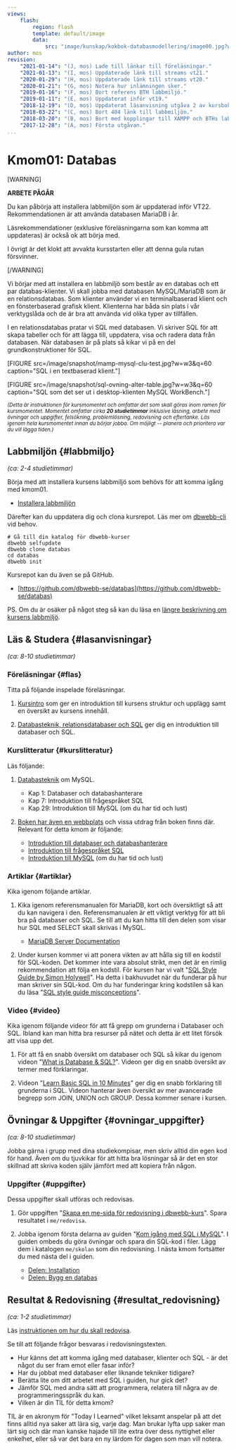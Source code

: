 ```yaml
---
views:
    flash:
        region: flash
        template: default/image
        data:
            src: "image/kunskap/kokbok-databasmodellering/image00.jpg?w=1100&h=300&cf&a=20,0,0,0&f=grayscale"
author: mos
revision:
    "2021-01-14": "(J, mos) Lade till länkar till föreläsningar."
    "2021-01-13": "(I, mos) Uppdaterade länk till streams vt21."
    "2020-01-29": "(H, mos) Uppdaterade länk till streams vt20."
    "2020-01-21": "(G, mos) Notera hur inlämningen sker."
    "2019-01-16": "(F, mos) Bort referens BTH labbmiljö."
    "2019-01-11": "(E, mos) Uppdaterat inför vt19."
    "2018-12-19": "(D, mos) Uppdaterat läsanvisning utgåva 2 av kursbok."
    "2018-03-22": "(C, mos) Bort 404 länk till labbmiljön."
    "2018-03-20": "(B, mos) Bort med kopplingar till XAMPP och BTHs labbmiljö är enbart extra."
    "2017-12-28": "(A, mos) Första utgåvan."
...
```

Kmom01: Databas
====================================

[WARNING]

**ARBETE PÅGÅR**

Du kan påbörja att installera labbmiljön som är uppdaterad inför VT22. Rekommendationen är att använda databasen MariaDB i år.

Läsrekommendationer (exklusive föreläsningarna som kan komma att uppdateras) är också ok att börja med.

I övrigt är det klokt att avvakta kursstarten eller att denna gula rutan försvinner.

[/WARNING]

Vi börjar med att installera en labbmiljö som består av en databas och ett par databas-klienter. Vi skall jobba med databasen MySQL/MariaDB som är en relationsdatabas. Som klienter använder vi en terminalbaserad klient och en fönsterbaserad grafisk klient. Klienterna har båda sin plats i vår verktygslåda och de är bra att använda vid olika typer av tillfällen.

I en relationsdatabas pratar vi SQL med databasen. Vi skriver SQL för att skapa tabeller och för att lägga till, uppdatera, visa och radera data från databasen. När databasen är på plats så kikar vi på en del grundkonstruktioner för SQL.

<!--more-->

[FIGURE src=/image/snapshot/mamp-mysql-clu-test.jpg?w=w3&q=60 caption="SQL i en textbaserad klient."]

[FIGURE src=/image/snapshot/sql-ovning-alter-table.jpg?w=w3&q=60 caption="SQL som det ser ut i desktop-klienten MySQL WorkBench."]

<small><i>(Detta är instruktionen för kursmomentet och omfattar det som skall göras inom ramen för kursmomentet. Momentet omfattar cirka **20 studietimmar** inklusive läsning, arbete med övningar och uppgifter, felsökning, problemlösning, redovisning och eftertanke. Läs igenom hela kursmomentet innan du börjar jobba. Om möjligt -- planera och prioritera var du vill lägga tiden.)</i></small>



Labbmiljön  {#labbmiljo}
---------------------------------

*(ca: 2-4 studietimmar)*

Börja med att installera kursens labbmiljö som behövs för att komma igång med kmom01.

* [Installera labbmiljön](./../labbmiljo)

Därefter kan du uppdatera dig och clona kursrepot. Läs mer om [dbwebb-cli](dbwebb-cli) vid behov.

```text
# Gå till din katalog för dbwebb-kurser
dbwebb selfupdate
dbwebb clone databas
cd databas
dbwebb init
```

Kursrepot kan du även se på GitHub.

* [https://github.com/dbwebb-se/databas](https://github.com/dbwebb-se/databas)

PS. Om du är osäker på något steg så kan du läsa en [längre beskrivning om kursens labbmiljö](./../installera-labbmiljo).



Läs &amp; Studera  {#lasanvisningar}
---------------------------------

*(ca: 8-10 studietimmar)*



### Föreläsningar {#flas}

Titta på följande inspelade föreläsningar.

1. [Kursintro](./../forelasning/kursintro) som ger en introduktion till kursens struktur och upplägg samt en översikt av kursens innehåll.

1. [Databasteknik, relationsdatabaser och SQL](./../forelasning/databasteknik-relationsdatabaser-och-sql) ger dig en introduktion till databaser och SQL.

<!--
* Emils introföreläsning i HTML, CSS, JavaScript.

* Kenneths genomgång där han jobbar igenom "[Introduktion till databasen MySQL/MariaDB, dess klienter och SQL](kunskap/introduktion-till-mysql-mariadb-dess-klienter-och-sql)". Denna kan spelas in som små videor in i en spellista. Alternativt ser man om detta går att väva in i guiden och spela in korta videor för varje artikel.

-->



### Kurslitteratur  {#kurslitteratur}

Läs följande:

1. [Databasteknik](kunskap/boken-databasteknik) om MySQL.
    * Kap 1: Databaser och databashanterare
    * Kap 7: Introduktion till frågespråket SQL
    * Kap 29: Introduktion till MySQL (om du har tid och lust)

2. [Boken har även en webbplats](http://www.databasteknik.se/webbkursen/) och vissa utdrag från boken finns där. Relevant för detta kmom är följande:

    * [Introduktion till databaser och databashanterare](http://www.databasteknik.se/webbkursen/databaser/index.html)
    * [Introduktion till frågespråket SQL](http://www.databasteknik.se/webbkursen/sql/index.html)
    * [Introduktion till MySQL](http://www.databasteknik.se/webbkursen/mysql/index.html) (om du har tid och lust)



### Artiklar {#artiklar}

Kika igenom följande artiklar.

1. Kika igenom referensmanualen för MariaDB, kort och översiktligt så att du kan navigera i den. Referensmanualen är ett viktigt verktyg för att bli bra på databaser och SQL. Se till att du kan hitta till den delen som visar hur SQL med SELECT skall skrivas i MySQL.
    * [MariaDB Server Documentation](https://mariadb.com/kb/en/documentation/)

1. Under kursen kommer vi att ponera vikten av att hålla sig till en kodstil för SQL-koden. Det kommer inte vara absolut strikt, men det är en rimlig rekommendation att följa en kodstil. För kursen har vi valt "[SQL Style Guide by Simon Holywell](https://www.sqlstyle.guide/)". Ha detta i bakhuvudet när du funderar på hur man skriver sin SQL-kod. Om du har funderingar kring kodstilen så kan du läsa "[SQL style guide misconceptions](https://www.simonholywell.com/post/2016/12/sql-style-guide-misconceptions/)".



### Video {#video}

Kika igenom följande videor för att få grepp om grunderna i Databaser och SQL. Ibland kan man hitta bra resurser på nätet och detta är ett litet försök att visa upp det.

1. För att få en snabb översikt om databaser och SQL så kikar du igenom videon "[What is Database & SQL?](https://www.youtube.com/watch?v=FR4QIeZaPeM)". Videon ger dig en snabb översikt av termer med förklaringar.

1. Videon "[Learn Basic SQL in 10 Minutes](https://www.youtube.com/watch?v=bEtnYWuo2Bw)" ger dig en snabb förklaring till grunderna i SQL. Videon hanterar även översikt av mer avancerade begrepp som JOIN, UNION och GROUP. Dessa kommer senare i kursen.



Övningar & Uppgifter  {#ovningar_uppgifter}
-------------------------------------------

*(ca: 8-10 studietimmar)*

Jobba gärna i grupp med dina studiekompisar, men skriv alltid din egen kod för hand. Även om du tjuvkikar för att hitta bra lösningar så är det en stor skillnad att skriva koden själv jämfört med att kopiera från någon.


<!--
Borttagen från v1.

Gör om till övning? Nja, guiden kan utökas istället. Kanske använda som bas för en lektion i vecka 1?

1. Jobba igenom artikeln "[Introduktion till databasen MySQL/MariaDB, dess klienter och SQL](kunskap/introduktion-till-mysql-mariadb-dess-klienter-och-sql)". I artikeln får du träna på att använda klienterna och du får träna på ett arbetssätt som du kan ha under kursen. Det finns SQL-kod som du skall köra för att konfigurera upp din databas med en användare. Spara de filerna du använder i katalogen `me/kmom01/klient`, filerna är bra att ha om du senare behöver återskapa databasen.
-->



### Uppgifter {#uppgifter}

Dessa uppgifter skall utföras och redovisas.

1. Gör uppgiften "[Skapa en me-sida för redovisning i dbwebb-kurs](uppgift/skapa-en-me-sida-for-redovisning-i-dbwebb-kurs)". Spara resultatet i `me/redovisa`.

1. Jobba igenom första delarna av guiden "[Kom igång med SQL i MySQL](guide/kom-igang-med-sql-i-mysql-v2)". I guiden ombeds du göra övningar och spara din SQL-kod i filer. Lägg dem i katalogen `me/skolan` som din redovisning. I nästa kmom fortsätter du med nästa del i guiden.
    * [Delen: Installation](guide/kom-igang-med-sql-i-mysql-v2/installation)
    * [Delen: Bygg en databas](guide/kom-igang-med-sql-i-mysql-v2/bygg-en-databas)

<!--
När du är klar med uppgifterna kan du lämna in.

1. När du är klar med allt så lämnar du in via `dbwebb publish me` och du kontrollerar att du laddat upp rätt saker via `dbwebb inspect kmom01`.
-->



Resultat & Redovisning  {#resultat_redovisning}
-----------------------------------------------

*(ca: 1-2 studietimmar)*

Läs [instruktionen om hur du skall redovisa](./../redovisa).

Se till att följande frågor besvaras i redovisningstexten.

* Hur känns det att komma igång med databaser, klienter och SQL - är det något du ser fram emot eller fasar inför?
* Har du jobbat med databaser eller liknande tekniker tidigare?
* Berätta lite om ditt arbetet med SQL i guiden, hur gick det?
* Jämför SQL med andra sätt att programmera, relatera till några av de programmeringsspråk du kan.
* Vilken är din TIL för detta kmom?

TIL är en akronym för "Today I Learned" vilket leksamt anspelar på att det finns alltid nya saker att lära sig, varje dag. Man brukar lyfta upp saker man lärt sig och där man kanske hajade till lite extra över dess nyttighet eller enkelhet, eller så var det bara en ny lärdom för dagen som man vill notera.
